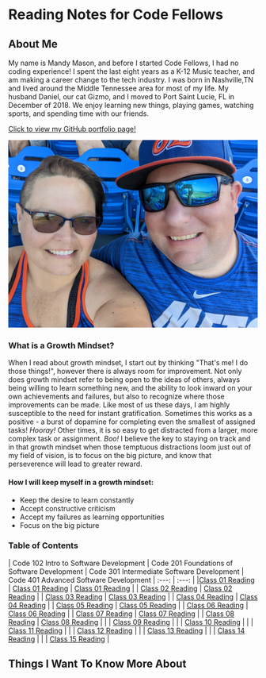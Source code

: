 # Reading Notes for Code Fellows

## About Me
My name is Mandy Mason, and before I started Code Fellows, I had no coding experience! I spent the last eight years as a K-12 Music teacher, and am making a career change to the tech industry. I was born in Nashville,TN and lived around the Middle Tennessee area for most of my life.  My husband Daniel, our cat Gizmo, and I moved to Port Saint Lucie, FL in December of 2018. We enjoy learning new things, playing games, watching sports, and spending time with our friends. 

[Click to view my GitHub portfolio page!](https://github.com/mnmason86?tab=projects&type=beta)

![Mandy & Daniel](img/Daniel_Mandy2.jpg) 

### What is a Growth Mindset?

When I read about growth mindset, I start out by thinking "That's me! I do those things!", however there is always room for improvement. Not only does growth mindset refer to being open to the ideas of others, always being willing to learn something new, and the ability to look inward on your own achievements and failures, but also to recognize where those improvements can be made. Like most of us these days, I am highly susceptible to the need for instant gratification. Sometimes this works as a positive - a burst of dopamine for completing even the smallest of assigned tasks! *Hooray!* Other times, it is so easy to get distracted from a larger, more complex task or assignment. *Boo!* I believe the key to staying on track and in that growth mindset when those temptuous distractions loom just out of my field of vision, is to focus on the big picture, and know that perseverence will lead to greater reward.

#### How I will keep myself in a growth mindset:

- Keep the desire to learn constantly
- Accept constructive criticism 
- Accept my failures as learning opportunities
- Focus on the big picture

### Table of Contents

| Code 102 Intro to Software Development | Code 201 Foundations of Software Development | Code 301 Intermediate Software Development | Code 401 Advanced Software Development
| :---: | :---: |
|[Class 01 Reading](102/102class01reading.md)  | [Class 01 Reading](201/201class01reading.md) | [Class 01 Reading](301/301class01reading.md) | 
| [Class 02 Reading](102/102class02reading.md) | [Class 02 Reading](201/201class02reading.md) |
| [Class 03 Reading](102/102class03reading.md) | [Class 03 Reading](201/201class03reading.md) |
| [Class 04 Reading](102/102class04reading.md) | [Class 04 Reading](201/201class04reading.md) |
| [Class 05 Reading](102/102class05reading.md) | [Class 05 Reading](201/201class05reading.md) |
| [Class 06 Reading](102/102class06reading.md) | [Class 06 Reading](201/201class06reading.md) |
| [Class 07 Reading](102/102class07reading.md) | [Class 07 Reading](201/201class07reading.md) |
| [Class 08 Reading](102/102class08reading.md) | [Class 08 Reading](201/201class08reading.md) |
|                                            | [Class 09 Reading](201/201class09reading.md) |
|                                            | [Class 10 Reading](201/201class10reading.md) |
|                                            | [Class 11 Reading](201/201class11reading.md) |
|                                            | [Class 12 Reading](201/201class12reading.md) |
|                                            | [Class 13 Reading](201/201class13reading.md) |
|                                            | [Class 14 Reading](201/201class14reading.md) |
|                                            | [Class 15 Reading](201/201class15reading.md) |


## Things I Want To Know More About




